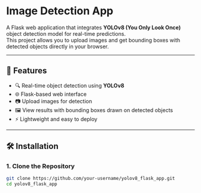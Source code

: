 # Image Detection App

A Flask web application that integrates **YOLOv8 (You Only Look Once)** object detection model for real-time predictions.  
This project allows you to upload images and get bounding boxes with detected objects directly in your browser.

---

## 📌 Features
- 🔍 Real-time object detection using **YOLOv8**  
- 🌐 Flask-based web interface  
- 📷 Upload images for detection  
- 🖼️ View results with bounding boxes drawn on detected objects  
- ⚡ Lightweight and easy to deploy  

---

## 🛠️ Installation

### 1. Clone the Repository
```bash
git clone https://github.com/your-username/yolov8_flask_app.git
cd yolov8_flask_app
